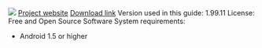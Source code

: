 ![](https://securityinabox.org/sites/securityinabox.org/files/media/tool/logo/keepassdroid-logo-hr.png)
[Project website](http://www.keepassdroid.com)
[Download link](https://play.google.com/store/apps/details?id=com.android.keepass)
Version used in this guide: 1.99.11
License: Free and Open Source Software
System requirements:
- Android 1.5 or higher
